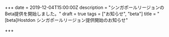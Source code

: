 +++
date = 2019-12-04T15:00:00Z
description = "シンガポールリージョンのBeta提供を開始しました。"
draft = true
tags = ["お知らせ", "beta"]
title = "[beta]Hostdon シンガポールリージョン提供開始のお知らせ"

+++
